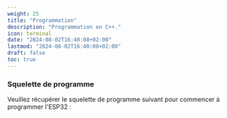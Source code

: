 ```yaml
---
weight: 25
title: "Programmation"
description: "Programmation en C++."
icon: terminal
date: "2024-08-02T16:40:08+02:00"
lastmod: "2024-08-02T16:40:08+02:00"
draft: false
toc: true
---
```


### Squelette de programme

Veuillez récupérer le squelette de programme suivant pour commencer à programmer l'ESP32 :

```cpp